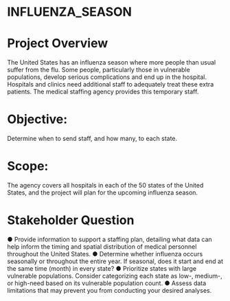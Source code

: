 # INFLUENZA_SEASON
# Project Overview
The United States has an influenza season where more people than usual
suffer from the flu. Some people, particularly those in vulnerable populations, develop serious
complications and end up in the hospital. Hospitals and clinics need additional staff to
adequately treat these extra patients. The medical staffing agency provides this temporary
staff.
# Objective: 
Determine when to send staff, and how many, to each state.
# Scope:
The agency covers all hospitals in each of the 50 states of the United States, and
the project will plan for the upcoming influenza season.
# Stakeholder Question
● Provide information to support a staffing plan, detailing what data can help inform the timing
and spatial distribution of medical personnel throughout the United States.
● Determine whether influenza occurs seasonally or throughout the entire year. If seasonal,
does it start and end at the same time (month) in every state?
● Prioritize states with large vulnerable populations. Consider categorizing each state as low-,
medium-, or high-need based on its vulnerable population count.
● Assess data limitations that may prevent you from conducting your desired analyses.
